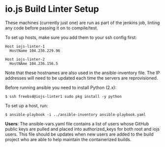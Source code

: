 # io.js Build Linter Setup

These machines (currently just one) are run as part of the jenkins job,
linting any code before passing it on to compile/test.

To set up hosts, make sure you add them to your ssh config first:
```
Host iojs-linter-1
  HostName 104.236.229.96

Host iojs-linter-2
  HostNAme 104.236.156.5
```

Note that these hostnames are also used in the ansible-inventory file.
The IP addresses will need to be updated each time the servers
are reprovisioned.

Before running ansible you need to install Python (2.x):
```
$ ssh freebsd@iojs-linter1 sudo pkg install -y python
```

To set up a host, run:

```text
$ ansible-playbook -i ../ansible-inventory ansible-playbook.yaml
```

**Users**: The ansible-vars.yaml file contains a list of users whose GitHub
public keys are pulled and placed into authorized_keys for both root and
iojs users. This file should be updates when new users are added to the
build project who are able to help maintain the containerized builds.
